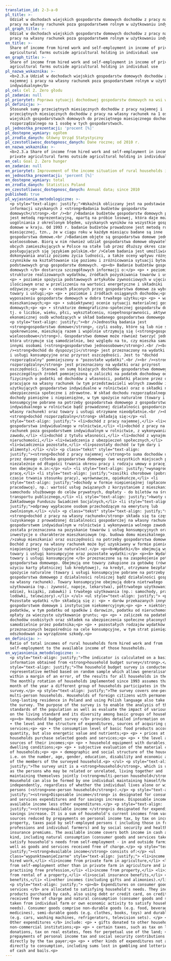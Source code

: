 ```yaml
---
translation_id: 2-3-a-0
pl_title: >-
  Udział w dochodach wiejskich gospodarstw domowych dochodów z pracy najemnej i
  pracy na własny rachunek poza gospodarstwem rolnym w użytkowaniu indywidualnym
pl_graph_title: >-
  Udział w dochodach wiejskich gospodarstw domowych dochodów z pracy najemnej i
  pracy na własny rachunek poza gospodarstwem rolnym w użytkowaniu indywidualnym
en_title: >-
  Share of income from hired work and self-employment in income of private
  agricultural farms outside agricultural holding in individual use
en_graph_title: >-
  Share of income from hired work and self-employment in income of private
  agricultural farms outside agricultural holding in individual use
pl_nazwa_wskaznika: >-
  <b>2.3.a Udział w dochodach wiejskich gospodarstw domowych dochodów z pracy
  najemnej i pracy na własny rachunek poza gospodarstwem rolnym w użytkowaniu
  indywidualnym</b>
pl_cel: Cel 2. Zero głodu
pl_zadanie: null
pl_priorytet: Poprawa sytuacji dochodowej gospodarstw domowych na wsi w relacji do miasta, w tym poprzez wzrost zróżnicowania źródeł dochodów mieszkańców obszarów wiejskich
pl_definicja: >-
  Stosunek sumy przeciętnych miesięcznych dochodów z pracy najemnej i
  przeciętnych miesięcznych dochodów z pracy na własny rachunek na 1 osobę w
  wiejskich gospodarstwach domowych do przeciętnego miesięcznego dochodu
  rozporządzalnego na 1 osobę w tych gospodarstwach.
pl_jednostka_prezentacji: 'procent [%]'
pl_dostepne_wymiary: ogółem
pl_zrodlo_danych: Główny Urząd Statystyczny
pl_czestotliwosc_dostępnosc_danych: Dane roczne; od 2010 r.
en_nazwa_wskaznika: >-
  <b>2.3.a Share of income from hired work and self-employment in income of
  private agricultural farms outside agricultural holding in individual use</b>
en_cel: Goal 2. Zero hunger
en_zadanie: null
en_priorytet: Improvement of the income situation of rural households in relation to the urban area, including by increasing the diversification of income sources of rural residents
en_jednostka_prezentacji: 'percent [%]'
en_dostepne_wymiary: total
en_zrodlo_danych: Statistics Poland
en_czestotliwosc_dostępnosc_danych: Annual data; since 2010
published: true
pl_wyjasnienia_metodologiczne: >-
  <p style="text-align: justify;">Wskaźnik obliczany jest na podstawie
  informacji uzyskanych z <strong>Badania budżetów gospodarstw
  domowych</strong>.<br /><br />Badanie budżetów gospodarstw domowych prowadzone
  jest metodą reprezentacyjną, opartą na próbie losowej, która daje możliwość
  uogólniania z określonym błędem, uzyskanych wyników na wszystkie gospodarstwa
  domowe w kraju. Od 1993 r. badanie budżetów prowadzone jest metodą rotacji
  miesięcznej, tzn., że w ciągu roku w każdym miesiącu badane są inne
  gospodarstwa domowe.<br />Badaniem objęte są gospodarstwa domowe jedno- i
  wieloosobowe. Biorą w nim również udział gospodarstwa domowe obywateli państw
  obcych zamieszkujących w Polsce na stałe lub przez dłuższy okres czasu i
  posługujących się językiem polskim.<br />Celem badania jest umożliwienie
  dokonywania analiz poziomu życia ludności, a także oceny wpływu różnych
  czynników na kształtowanie się poziomu i zróżnicowania sytuacji bytowej
  podstawowych grup gospodarstw domowych. <p><b> Badanie budżetów gospodarstw
  domowych </b> dostarcza szczegółowych informacji o:</p> <p> ∙ poziomie i
  strukturze realizowanych wydatków, źródłach pozyskiwania towarów i usług;<p>
  <p> ∙ poziomie spożycia podstawowych artykułów żywnościowych w ujęciu
  ilościowym oraz w przeliczeniu na wartości energetyczne i składniki
  odżywcze;<p> <p> ∙ cenach płaconych przez gospodarstwa domowe za wybrane
  towary i usługi;<p> <p> ∙ poziomie i źródłach osiąganych dochodów;<p> <p> ∙
  wyposażeniu gospodarstw domowych w dobra trwałego użytku;<p> <p> ∙ warunkach
  mieszkaniowych;<p> <p> ∙ subiektywnej ocenie sytuacji materialnej gospodarstw
  domowych;<p> <p> ∙ strukturze demograficzno-społecznej gospodarstw domowych,
  tj. o liczbie, wieku, płci, wykształceniu, niepełnosprawności, aktywności
  ekonomicznej osób wchodzących w skład badanego gospodarstwa domowego.<p> </ul>
  <p style="text-align: justify;"><br />Jednostką badania jest
  <strong>gospodarstwo domowe</strong>, czyli osoby, które są lub nie są ze sobą
  spokrewnione, mieszkają razem i wspólnie utrzymują się (<strong>gospodarstwo
  wieloosobowe</strong>). Gospodarstwo domowe może również tworzyć jedna osoba,
  która utrzymuje się samodzielnie, bez względu na to, czy mieszka sama, czy z
  innymi osobami (<strong>gospodarstwo jednoosobowe</strong>).<br /><br
  /><strong>Dochód do dyspozycji</strong> jest przeznaczony na wydatki na towary
  i usługi konsumpcyjne oraz przyrost oszczędności. Jest to "dochód
  rozporządzalny" pomniejszony o "pozostałe wydatki".<br /><br /><strong>Dochód
  rozporządzalny</strong> jest przeznaczony na wydatki oraz przyrost
  oszczędności. Stanowi on sumę bieżących dochodów gospodarstwa domowego z
  poszczególnych źródeł pomniejszoną o zaliczki na podatek dochodowy od osób
  fizycznych o podatki od dochodów z własności, podatki płacone przez osoby
  pracujące na własny rachunek (w tym przedstawicieli wolnych zawodów i osób
  użytkujących gospodarstwo indywidualne w rolnictwie) oraz o składki na
  ubezpieczenia społeczne i zdrowotne. W skład dochodu rozporządzalnego wchodzą
  dochody pieniężne i niepieniężne, w tym spożycie naturalne (towary i usługi
  konsumpcyjne pobrane na potrzeby gospodarstwa domowego z gospodarstwa
  indywidualnego w rolnictwie bądź prowadzonej działalności gospodarczej na
  własny rachunek) oraz towary i usługi otrzymane nieodpłatnie.<br /><br />Na
  <strong>dochód rozporządzalny</strong> składają się:</p> <ul
  style="text-align: justify;"> <li>dochód z pracy najemnej,</li> <li>dochód z
  gospodarstwa indywidualnego w rolnictwie,</li> <li>dochód z pracy na własny
  rachunek poza gospodarstwem indywidualnym w rolnictwie, z wykonywania wolnego
  zawodu,</li> <li>dochód z tytułu własności,</li> <li>dochód z wynajmu
  nieruchomości,</li> <li>świadczenia z ubezpieczeń społecznych,</li>
  <li>świadczenia pozostałe,</li> <li>pozostały dochód (w tym dary i
  alimenty).</li> </ul> <p class="tekst" style="text-align:
  justify;"><strong>Dochód z pracy najemnej </strong>to suma dochodów uzyskanych
  przez danego członka gospodarstwa domowego (we wszystkich miejscach pracy,
  niezależnie od długości trwania okresu pracy i rodzaju umowy o pracę). Dochód
  ten obejmuje m.in:</p> <ul> <li style="text-align: justify;">wynagrodzenie za
  pracę,</li> <li style="text-align: justify;">zasiłki chorobowe (pobrane w
  czasie trwania stosunku pracy), wyrównawcze, opiekuńcze,</li> <li
  style="text-align: justify;">dochody w formie niepieniężnej (opłacone przez
  pracodawcę), np.: wartość usług związanych z korzystaniem z mieszkania czy
  samochodu służbowego do celów prywatnych, dopłaty - do biletów na środki
  transportu publicznego,</li> <li style="text-align: justify;">kwoty uzyskane z
  Zakładowego Funduszu Świadczeń Socjalnych,</li> <li style="text-align:
  justify;">odprawy wypłacone osobom przechodzącym na emeryturę lub
  zwolnionym.</li> </ul> <p class="tekst" style="text-align: justify;">Na
  <strong>dochód z pracy na własny rachunek</strong> składa się ta część dochodu
  (uzyskanego z prowadzonej działalności gospodarczej na własny rachunek poza
  gospodarstwem indywidualnym w rolnictwie i wykonywania wolnego zawodu), jaka
  została przeznaczona na pozyskanie towarów i usług konsumpcyjnych oraz na
  inwestycje o charakterze mieszkaniowym (np. budowa domu mieszkalnego,<br
  />zakup mieszkania) oraz oszczędności na potrzeby gospodarstwa domowego.
  Dochód z pracy na własny rachunek może być uzyskiwany w formie pieniężnej lub
  niepieniężnej (spożycie naturalne).</p> <p><b>Wydatki</b> obejmują wydatki na
  towary i usługi konsumpcyjne oraz pozostałe wydatki:</p> <p><b> Wydatki na
  towary i usługi konsumpcyjne </b> przeznaczone są na zaspokojenie potrzeb
  gospodarstwa domowego. Obejmują one towary zakupione za gotówkę (również przy
  użyciu karty płatniczej lub kredytowej), na kredyt, otrzymane bezpłatnie oraz
  spożycie naturalne (towary i usługi konsumpcyjne pobrane na potrzeby
  gospodarstwa domowego z działalności rolniczej bądź działalności gospodarczej
  na własny rachunek). Towary konsumpcyjne obejmują dobra nietrwałego
  użytkowania (np.: żywność, napoje, lekarstwa), półtrwałego użytkowania (np.:
  odzież, książki, zabawki) i trwałego użytkowania (np.: samochody, pralki,
  lodówki, telewizory).</li> </ul> <ul style="text-align: justify;"> <p><b>
  Pozostałe wydatki </b> składają się z: <p> ∙ darów przekazanych innym
  gospodarstwom domowym i instytucjom niekomercyjnym;<p> <p> ∙ niektórych
  podatków, w tym podatku od spadków i darowizn, podatku od nieruchomości,
  opłaty za wieczyste użytkowanie gruntu; <p> <p> ∙ zaliczek na podatek od
  dochodów osobistych oraz składek na ubezpieczenia społeczne płaconych
  samodzielnie przez podatnika;<p> <p> ∙ pozostałych rodzajów wydatków nie
  przeznaczonych bezpośrednio na cele konsumpcyjne, w tym strat pieniężnych,
  odszkodowań za wyrządzone szkody.<p>
en_definicja: >-
  Ratio of total incomes of rural households form hired work and from
  self-employment to the available income of those households.
en_wyjasnienia_metodologiczne: >-
  <p style="text-align: justify;">The indicator is calculated on a basis of
  information obtained from <strong>household budget survey</strong>.</p> <p
  style="text-align: justify;">The household budget survey is conducted using
  representative method based on random sample which allows generalisation,
  within a margin of an error, of the results for all households in the country.
  The monthly rotation of households implemented since 1993 assumes that every
  month of the year a different group of households participates in the
  survey.</p> <p style="text-align: justify;">The survey covers one-person and
  multi-person households. Households of foreign citizens with permanent or
  long-lasting residence in Poland and using Polish language also take part in
  the survey. The purpose of the survey is to enable the analysis of the living
  standards of the population as well as evaluate the impact of various factors
  on the living standard and its diversity among basic groups of households.
  <p><b> Household budget survey </b> provides detailed information on:</p> <p>
  ∙ the level and the structure of expenditures, sources of acquiring goods and
  services;<p> <p> ∙ the consumption level of basic food products according to
  quantity, but also energetic value and nutrients;<p> <p> ∙ prices at which
  households purchase selected goods and services;<p> <p> ∙ the level and
  sources of their incomes;<p> <p> ∙ household equipment with durables;<p> <p> ∙
  dwelling conditions;<p> <p> ∙ subjective evaluation of the material condition
  of households;<p> <p> ∙ demographic and social structure of the households
  i.e. on the number, age, gender, education, disability and economic activity
  of the members of the surveyed household.<p> </ul> <p style="text-align:
  justify;">The survey unit is a <strong>household</strong>, which is understood
  as the persons who may be related or unrelated, living together and
  maintaining themselves jointly (<strong>multi-person household</strong>).
  Household can also be formed by one individual maintaining himself/herself
  independently, regardless of whether the individual lives alone or with other
  persons (<strong>one-person household</strong>).</p> <p style="text-align:
  justify;"><strong>Disposable income</strong> is designated for consumer goods
  and services expenditures and for savings increase. Disposable income is
  available income less other expenditures.</p> <p style="text-align:
  justify;"><strong>Available income </strong>is designated for expenditure and
  savings increase. It is a sum of household's current incomes from various
  sources reduced by prepayments on personal income tax, by tax on income from
  property, taxes paid by self-employed persons ( including those in free
  professions and individual farmers) and by social security and health
  insurance premiums. The available income covers both income in cash and in
  kind, including natural consumption (consumer goods and services taken to
  satisfy household's needs from self-employment - in and outside farming) as
  well as goods and services received free of charge.</p> <p style="text-align:
  justify;"><strong>Available income</strong> consists of:</p> <ul
  class="wypunktowanieCzarne" style="text-align: justify;"> <li>income from
  hired work,</li> <li>income from private farm in agriculture,</li> <li>income
  from self-employment other than in private farm in agriculture and income from
  practising free profession,</li> <li>income from property,</li> <li>income
  from rental of a property,</li> <li>social insurance benefits,</li> <li>other
  benefits,</li> <li>other incomes (including gifts and alimonies).</li> </ul>
  <p style="text-align: justify;"> <p><b> Expenditures on consumer goods and
  services </b> are allocated to satisfying household's needs. They include
  products purchased by cash, also using debt or credit card, on credit,
  received free of charge and natural consumption (consumer goods and services
  taken from individual farm or own economic activity to satisfy household's
  needs). Consumer goods comprise non-durable goods (e.g. food, beverages or
  medicines), semi-durable goods (e.g. clothes, books, toys) and durable goods
  (e.g. cars, washing machines, refrigerators, television sets). </p> <p><b>
  Other expenditures </b> include: <p> ∙ gifts donated to other households and
  non-commercial institutions;<p> <p> ∙ certain taxes, such as tax on legacy and
  donations, tax on real estates, fees for perpetual use of the land; <p> <p> ∙
  prepayments of personal income tax and social security contributions paid
  directly by the tax payer;<p> <p> ∙ other kinds of expenditures not allocated
  directly to consumption, including sums lost in gambling and lotteries, losses
  of cash and bails.<p>
---
```


